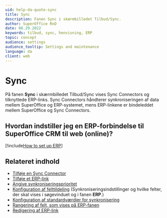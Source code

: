 ```yaml
---
uid: help-da-quote-sync
title: Sync
description: Fanen Sync i skærmbilledet Tilbud/Sync.
author: SuperOffice RnD
date: 06.29.2022
keywords: tilbud, sync, henvisning, ERP
topic: concept
audience: settings
audience_tooltip: Settings and maintenance
language: da
client: web
---
```


# Sync

På fanen **Sync** i skærmbilledet Tilbud/Sync vises Sync Connectors og tilknyttede ERP-links. Sync Connectors håndterer synkroniseringen af data mellem SuperOffice og ERP-systemet, mens ERP-linkene er bindeleddet mellem SuperOffice og Sync Connectors.

## Hvordan indstiller jeg en ERP-forbindelse til SuperOffice CRM til web (online)?

[!include[How to set up ERP](../includes/set-up-erp.md)]

## Relateret indhold

* [Tilføje en Sync Connector][1]
* [Tilføje et ERP-link][2]
* [Angive synkroniseringsprioritet][3]
* [Konfiguration af felttildeling][4] (Synkroniseringsindstillinger og hvilke felter, der skal vises i søgevinduet og i fanen **ERP**.)
* [Konfiguration af standardværdier for synkronisering][5]
* [Rangering af felt, som vises på ERP-fanen][6]
* [Redigering af ERP-link][7]

<!-- Referenced links -->
[1]: sync-connector-add.md
[2]: sync-add-erp-connection.md
[3]: sync-set-sync-priority.md
[4]: sync-configure-field-allocation.md
[5]: sync-configure-default-values.md
[6]: sync-rank-fields-shown-in-erp-tab.md
[7]: sync-edit-erp-connection.md

<!-- Referenced images -->
